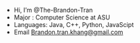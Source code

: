 -  Hi, I’m @The-Brandon-Tran
-  Major : Computer Science at ASU
-  Languages: Java, C++, Python, JavaScipt
-  Email Brandon.tran.khang@gmail.com

